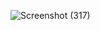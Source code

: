 ![Screenshot (317)](https://github.com/KhushalBorse2023/Leetcode-24/assets/71626566/b3c00759-48c7-4561-bb65-ffdc392fef4f)
